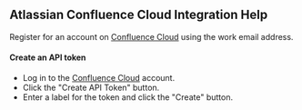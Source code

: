 ## Atlassian Confluence Cloud Integration Help

Register for an account on [Confluence Cloud](https://www.atlassian.com/software/confluence?&aceid=&adposition=&adgroup=101907929911&campaign=9612158811&creative=425988944117&device=c&keyword=confluence%20cloud&matchtype=e&network=g&placement=&ds_kids=p52349416713&ds_e=GOOGLE&ds_eid=700000001542923&ds_e1=GOOGLE&gclid=CjwKCAjwmeiIBhA6EiwA-uaeFbxU-wiqFNoxltPxNhqPoCIBuKQsopVLzAlxJkcuf_UfWL81Jp2lJhoCZycQAvD_BwE&gclsrc=aw.ds) using the work email address.

#### Create an API token
- Log in to the [Confluence Cloud](https://id.atlassian.com/manage/api-tokens) account.
- Click the "Create API Token" button.
- Enter a label for the token and click the "Create" button.